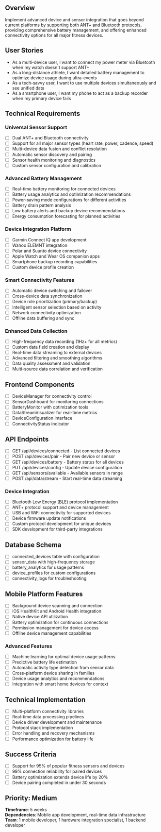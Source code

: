 ## Overview
Implement advanced device and sensor integration that goes beyond current platforms by supporting both ANT+ and Bluetooth protocols, providing comprehensive battery management, and offering enhanced connectivity options for all major fitness devices.

## User Stories
- As a multi-device user, I want to connect my power meter via Bluetooth when my watch doesn't support ANT+
- As a long-distance athlete, I want detailed battery management to optimize device usage during ultra-events
- As a tech-savvy user, I want to use multiple devices simultaneously and see unified data
- As a smartphone user, I want my phone to act as a backup recorder when my primary device fails

## Technical Requirements

### Universal Sensor Support
- [ ] Dual ANT+ and Bluetooth connectivity
- [ ] Support for all major sensor types (heart rate, power, cadence, speed)
- [ ] Multi-device data fusion and conflict resolution
- [ ] Automatic sensor discovery and pairing
- [ ] Sensor health monitoring and diagnostics
- [ ] Custom sensor configuration and calibration

### Advanced Battery Management
- [ ] Real-time battery monitoring for connected devices
- [ ] Battery usage analytics and optimization recommendations
- [ ] Power-saving mode configurations for different activities
- [ ] Battery drain pattern analysis
- [ ] Low battery alerts and backup device recommendations
- [ ] Energy consumption forecasting for planned activities

### Device Integration Platform
- [ ] Garmin Connect IQ app development
- [ ] Wahoo ELEMNT integration
- [ ] Polar and Suunto device connectivity
- [ ] Apple Watch and Wear OS companion apps
- [ ] Smartphone backup recording capabilities
- [ ] Custom device profile creation

### Smart Connectivity Features
- [ ] Automatic device switching and failover
- [ ] Cross-device data synchronization
- [ ] Device role prioritization (primary/backup)
- [ ] Intelligent sensor selection based on activity
- [ ] Network connectivity optimization
- [ ] Offline data buffering and sync

### Enhanced Data Collection
- [ ] High-frequency data recording (1Hz+ for all metrics)
- [ ] Custom data field creation and display
- [ ] Real-time data streaming to external devices
- [ ] Advanced filtering and smoothing algorithms
- [ ] Data quality assessment and validation
- [ ] Multi-source data correlation and verification

## Frontend Components
- [ ] DeviceManager for connectivity control
- [ ] SensorDashboard for monitoring connections
- [ ] BatteryMonitor with optimization tools
- [ ] DataStreamVisualizer for real-time metrics
- [ ] DeviceConfiguration interface
- [ ] ConnectivityStatus indicator

## API Endpoints
- [ ] GET /api/devices/connected - List connected devices
- [ ] POST /api/devices/pair - Pair new device or sensor
- [ ] GET /api/devices/battery - Battery status for all devices
- [ ] PUT /api/devices/config - Update device configuration
- [ ] GET /api/sensors/available - Available sensors in range
- [ ] POST /api/data/stream - Start real-time data streaming

### Device Integration
- [ ] Bluetooth Low Energy (BLE) protocol implementation
- [ ] ANT+ protocol support and device management
- [ ] USB and WiFi connectivity for supported devices
- [ ] Device firmware update notifications
- [ ] Custom protocol development for unique devices
- [ ] SDK development for third-party integrations

## Database Schema
- [ ] connected_devices table with configuration
- [ ] sensor_data with high-frequency storage
- [ ] battery_analytics for usage patterns
- [ ] device_profiles for custom configurations
- [ ] connectivity_logs for troubleshooting

## Mobile Platform Features
- [ ] Background device scanning and connection
- [ ] iOS HealthKit and Android Health integration
- [ ] Native device API utilization
- [ ] Battery optimization for continuous connections
- [ ] Permission management for device access
- [ ] Offline device management capabilities

### Advanced Features
- [ ] Machine learning for optimal device usage patterns
- [ ] Predictive battery life estimation
- [ ] Automatic activity type detection from sensor data
- [ ] Cross-platform device sharing in families
- [ ] Device usage analytics and recommendations
- [ ] Integration with smart home devices for context

## Technical Implementation
- [ ] Multi-platform connectivity libraries
- [ ] Real-time data processing pipelines
- [ ] Device driver development and maintenance
- [ ] Protocol stack implementation
- [ ] Error handling and recovery mechanisms
- [ ] Performance optimization for battery life

## Success Criteria
- [ ] Support for 95% of popular fitness sensors and devices
- [ ] 99% connection reliability for paired devices
- [ ] Battery optimization extends device life by 20%
- [ ] Device pairing completed in under 30 seconds

## Priority: Medium
**Timeframe**: 5 weeks  
**Dependencies**: Mobile app development, real-time data infrastructure  
**Team**: 1 mobile developer, 1 hardware integration specialist, 1 backend developer
